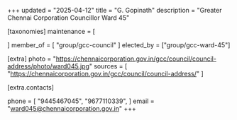 +++
updated = "2025-04-12"
title = "G. Gopinath"
description = "Greater Chennai Corporation Councillor Ward 45"

[taxonomies]
maintenance = [

]
member_of = [
    "group/gcc-council"
]
elected_by = ["group/gcc-ward-45"]

[extra]
photo = "https://chennaicorporation.gov.in/gcc/council/council-address/photo/ward045.jpg"
sources = [
    "https://chennaicorporation.gov.in/gcc/council/council-address/"
]

[extra.contacts]

phone = [
    "9445467045",
    "9677110339",
    ]
email = "ward045@chennaicorporation.gov.in"
+++